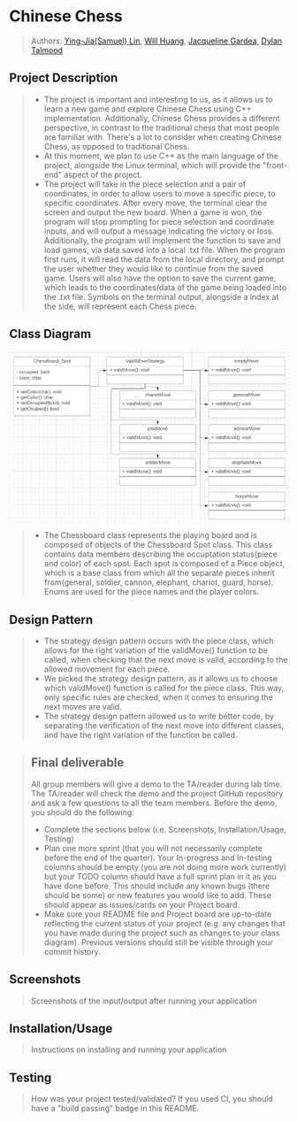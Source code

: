 
# Chinese Chess
 
 > Authors: [Ying-Jia(Samuel) Lin](https://github.com/SamuelLin213), [Will Huang](https://github.com/whuan126), [Jacqueline Gardea](https://github.com/jlgardea), [Dylan Talmood](https://github.com/dtalmood)
 
## Project Description
 > * The project is important and interesting to us, as it allows us to learn a new game and explore Chinese Chess using C++ implementation. Additionally, Chinese Chess provides a different perspective, in contrast to the traditional chess that most people are familiar with. There's a lot to consider when creating Chinese Chess, as opposed to traditional Chess. 
 > * At this moment, we plan to use C++ as the main language of the project, alongside the Linux terminal, which will provide the "front-end" aspect of the project.
 > * The project will take in the piece selection and a pair of coordinates, in order to allow users to move a specific piece, to specific coordinates. After every move, the terminal clear the screen and output the new board. When a game is won, the program will stop prompting for piece selection and coordinate inputs, and will output a message indicating the victory or loss. Additionally, the program will implement the function to save and load games, via data saved into a local .txt file. When the program first runs, it will read the data from the local directory, and prompt the user whether they would like to continue from the saved game. Users will also have the option to save the current game, which leads to the coordinates/data of the game being loaded into the .txt file. Symbols on the terminal output, alongside a index at the side, will represent each Chess piece. 
 
## Class Diagram
 ![UML Notation](uml_notation.png)
 > * The Chessboard class represents the playing board and is composed of objects of the Chessboard Spot class. This class contains data members describing the occuptation status(piece and color) of each spot. Each spot is composed of a Piece object, which is a base class from which all the separate pieces inherit from(general, soldier, cannon, elephant, chariot, guard, horse). Enums are used for the piece names and the player colors. 


## Design Pattern
 > * The strategy design pattern occurs with the piece class, which allows for the right variation of the validMove() function to be called, when checking that the next move is valid, according to the allowed movement for each piece. 
 > * We picked the strategy design pattern, as it allows us to choose which validMove() function is called for the piece class. This way, only specific rules are checked, when it comes to ensuring the next moves are valid. 
 > * The strategy design pattern allowed us to write better code, by separating the verification of the next move into different classes, and have the right variation of the function be called. 
  
 > ## Final deliverable
 > All group members will give a demo to the TA/reader during lab time. The TA/reader will check the demo and the project GitHub repository and ask a few questions to all the team members. 
 > Before the demo, you should do the following:
 > * Complete the sections below (i.e. Screenshots, Installation/Usage, Testing)
 > * Plan one more sprint (that you will not necessarily complete before the end of the quarter). Your In-progress and In-testing columns should be empty (you are not doing more work currently) but your TODO column should have a full sprint plan in it as you have done before. This should include any known bugs (there should be some) or new features you would like to add. These should appear as issues/cards on your Project board.
 > * Make sure your README file and Project board are up-to-date reflecting the current status of your project (e.g. any changes that you have made during the project such as changes to your class diagram). Previous versions should still be visible through your commit history. 
 
 ## Screenshots
 > Screenshots of the input/output after running your application
 ## Installation/Usage
 > Instructions on installing and running your application
 ## Testing
 > How was your project tested/validated? If you used CI, you should have a "build passing" badge in this README.
 
